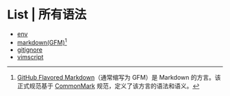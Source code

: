 # List | 所有语法
- [env](dotenv.mtsx)
- [markdown(GFM)](github_markdown.mtsx)[^GFM]
- [gitignore](gitignore.mtsx)
- [vimscript](vim.mtsx)

<!-- ## Builtin | 内置语法
> [!NOTE]
> 内置语法是原本在MT管理器中的已有语法。  
> 而我只是为其添加了一些配色，在后续可能会对语法进行一些细节调整，但目前待定。
- [Markdown](builtin/Markdown.mtsx)
- [JavaScript](builtin/JavaScript.mtsx)
-->

[^GFM]: [GitHub Flavored Markdown](https://github.github.com/gfm)（通常缩写为 GFM）是 Markdown 的方言。该正式规范基于 [CommonMark](https://commonmark.org) 规范，定义了该方言的语法和语义。
